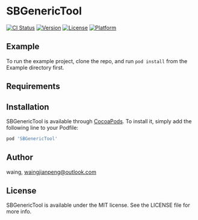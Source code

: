 # SBGenericTool

[![CI Status](https://img.shields.io/travis/waing/SBGenericTool.svg?style=flat)](https://travis-ci.org/waing/SBGenericTool)
[![Version](https://img.shields.io/cocoapods/v/SBGenericTool.svg?style=flat)](https://cocoapods.org/pods/SBGenericTool)
[![License](https://img.shields.io/cocoapods/l/SBGenericTool.svg?style=flat)](https://cocoapods.org/pods/SBGenericTool)
[![Platform](https://img.shields.io/cocoapods/p/SBGenericTool.svg?style=flat)](https://cocoapods.org/pods/SBGenericTool)

## Example

To run the example project, clone the repo, and run `pod install` from the Example directory first.

## Requirements

## Installation

SBGenericTool is available through [CocoaPods](https://cocoapods.org). To install
it, simply add the following line to your Podfile:

```ruby
pod 'SBGenericTool'
```

## Author

waing, waingjianpeng@outlook.com

## License

SBGenericTool is available under the MIT license. See the LICENSE file for more info.
